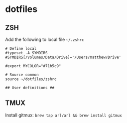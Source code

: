 dotfiles
========

## ZSH
Add the following to local file `~/.zshrc`
```
# Define local
#typeset -A SYMDIRS
#SYMDIRS[/Volumes/Data/Drive]='/Users/matthew/Drive'

#export MYCOLOR="#71b5c9"

# Source common
source ~/dotfiles/zshrc

## User definitions ##
```

## TMUX
Install gitmux: `brew tap arl/arl && brew install gitmux`
